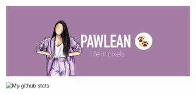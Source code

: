 <img src="https://raw.githubusercontent.com/pawlean/pawlean/master/pawlean-header.png" alt="Pawlean"  />

<!--
**pawlean/pawlean** is a ✨ _special_ ✨ repository because its `README.md` (this file) appears on your GitHub profile.

Here are some ideas to get you started:

- 🔭 I’m currently working on ...
- 🌱 I’m currently learning ...
- 👯 I’m looking to collaborate on ...
- 🤔 I’m looking for help with ...
- 💬 Ask me about ...
- 📫 How to reach me: ...
- 😄 Pronouns: ...
- ⚡ Fun fact: ...
  -->

![My github stats](https://github-readme-stats.vercel.app/api?username=pawlean&show_icons=true)
